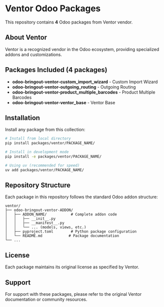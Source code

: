 # Ventor Odoo Packages

This repository contains **4** Odoo packages from Ventor vendor.

## About Ventor

Ventor is a recognized vendor in the Odoo ecosystem, providing specialized addons and customizations.

## Packages Included (4 packages)

- **odoo-bringout-ventor-custom_import_wizard** - Custom Import Wizard
- **odoo-bringout-ventor-outgoing_routing** - Outgoing Routing
- **odoo-bringout-ventor-product_multiple_barcodes** - Product Multiple Barcodes
- **odoo-bringout-ventor-ventor_base** - Ventor Base


## Installation

Install any package from this collection:

```bash
# Install from local directory
pip install packages/ventor/PACKAGE_NAME/

# Install in development mode  
pip install -e packages/ventor/PACKAGE_NAME/

# Using uv (recommended for speed)
uv add packages/ventor/PACKAGE_NAME/
```

## Repository Structure

Each package in this repository follows the standard Odoo addon structure:

```
ventor/
├── odoo-bringout-ventor-ADDON/
│   ├── ADDON_NAME/           # Complete addon code
│   │   ├── __init__.py
│   │   ├── __manifest__.py
│   │   └── ... (models, views, etc.)
│   ├── pyproject.toml        # Python package configuration
│   └── README.md            # Package documentation
└── ...
```

## License

Each package maintains its original license as specified by Ventor.

## Support

For support with these packages, please refer to the original Ventor documentation or community resources.
